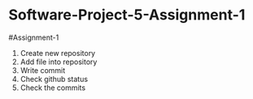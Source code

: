 # Software-Project-5-Assignment-1
#Assignment-1
1. Create new repository
2. Add file into repository 
3. Write commit
4. Check github status
5. Check the commits
